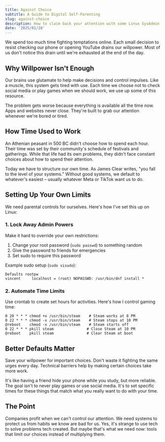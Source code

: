 ```yaml
---
title: Against Choice
subtitle: A Guide to Digital Self-Parenting
slug: against-choice
description: How to claim back your attention with some Linux SysAdmin skills.
date: '2025/01/28'
---
```


We spend too much time fighting temptations online. Each small decision to resist checking our phone or opening YouTube drains our willpower. Most of us don't notice this drain until we're exhausted at the end of the day.

## Why Willpower Isn't Enough

Our brains use glutamate to help make decisions and control impulses. Like a muscle, this system gets tired with use. Each time we choose not to check social media or play games when we should work, we use up some of this resource.

The problem gets worse because everything is available all the time now. Apps and websites never close. They're built to grab our attention whenever we're bored or tired.

## How Time Used to Work

An Athenian peasant in 500 BC didn't choose how to spend each hour. Their time was set by their community's schedule of festivals and gatherings. While that life had its own problems, they didn't face constant choices about how to spend their attention.

Today we have to structure our own time. As James Clear writes, "you fall to the level of your systems." Without good systems, we default to whatever's easiest – usually whatever Meta or TikTok want us to do.

## Setting Up Your Own Limits

We need parental controls for ourselves. Here's how I've set this up on Linux:

### 1. Lock Away Admin Powers

Make it hard to override your own restrictions:

1. Change your root password (`sudo passwd`) to something random
2. Give the password to friends for emergencies
3. Set sudo to require this password

Example sudo setup (`sudo visudo`):

```
Defaults rootpw
vincent     localhost = (root) NOPASSWD: /usr/bin/dnf install *
```

### 2. Automate Time Limits

Use crontab to create set hours for activities. Here's how I control gaming time:

```
0 20 * * * chmod +x /usr/bin/steam    # Steam works at 8 PM
0 22 * * * chmod -x /usr/bin/steam    # Steam stops at 10 PM
@reboot    chmod -x /usr/bin/steam    # Steam starts off
0 22 * * * pkill steam               # Close Steam at 10 PM
@reboot    pkill steam               # Clear Steam at boot
```

## Better Defaults Matter

Save your willpower for important choices. Don't waste it fighting the same urges every day. Technical barriers help by making certain choices take more work.

It's like having a friend hide your phone while you study, but more reliable. The goal isn't to never play games or use social media. It's to set specific times for these things that match what you really want to do with your time.

## The Point

Companies profit when we can't control our attention. We need systems to protect us from habits we know are bad for us. Yes, it's strange to use tech to solve problems tech created. But maybe that's what we need now: tools that limit our choices instead of multiplying them.
